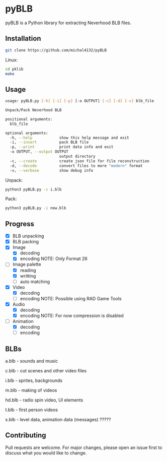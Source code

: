 # pyBLB

pyBLB is a Python library for extracting Neverhood BLB files.

## Installation
```bash
git clone https://github.com/michal4132/pyBLB
```
Linux:
```bash
cd pklib
make
```

## Usage

```bash
usage: pyBLB.py [-h] [-i] [-p] [-o OUTPUT] [-c] [-d] [-v] blb_file

Unpack/Pack Neverhood BLB

positional arguments:
  blb_file

optional arguments:
  -h, --help            show this help message and exit
  -i, --insert          pack BLB file
  -p, --print           print data info and exit
  -o OUTPUT, --output OUTPUT
                        output directory
  -c, --create          create json file for file reconstruction
  -d, --decode          convert files to more "modern" format
  -v, --verbose         show debug info

```
Unpack:
```bash
python3 pyBLB.py -c i.blb
```
Pack:
```bash
python3 pyBLB.py -i new.blb
```

## Progress
- [x] BLB unpacking
- [x] BLB packing
- [x] Image
  - [x] decoding
  - [x] encoding NOTE: Only Format 26
- [ ] Image palette
  - [x] reading
  - [x] writting
  - [ ] auto matching
- [x] Video
  - [x] decoding
  - [ ] encoding NOTE: Possible using RAD Game Tools
- [x] Audio
  - [x] decoding
  - [x] encoding NOTE: For now compression is disabled
- [ ] Animation
  - [x] decoding
  - [ ] encoding

## BLBs
a.blb  - sounds and music

c.blb  - cut scenes and other video files

i.blb  - sprites, backgrounds

m.blb  - making of videos

hd.blb - radio spin video, UI elements

t.blb  - first person videos

s.blb  - level data, animation data (messages) ?????


## Contributing
Pull requests are welcome. For major changes, please open an issue first to discuss what you would like to change.
